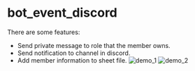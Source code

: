 # bot_event_discord
There are some features:
+ Send private message to role that the member owns.
+ Send notification to channel in discord.
+ Add member information to sheet file.
![demo_1](https://user-images.githubusercontent.com/64626505/212261356-71397b96-b620-4977-a7c1-5b4c7c1ac230.png)
![demo_2](https://user-images.githubusercontent.com/64626505/212261590-a109cc46-becb-450d-bc4a-2ffe8a5bf8a0.png)
